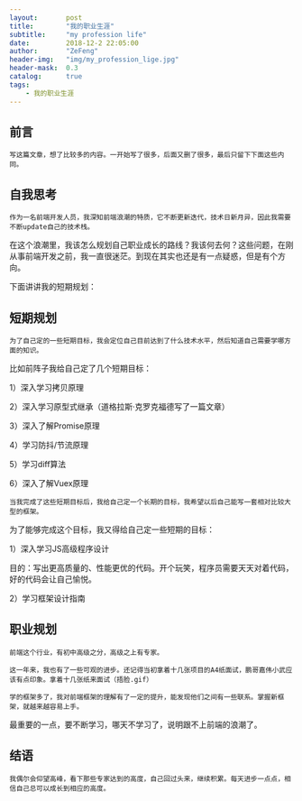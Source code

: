 ```yaml
---
layout:       post
title:        "我的职业生涯"
subtitle:     "my profession life"
date:         2018-12-2 22:05:00
author:       "ZeFeng"
header-img:   "img/my_profession_lige.jpg"
header-mask:  0.3
catalog:      true
tags:
    - 我的职业生涯
---
```

## 前言
    写这篇文章，想了比较多的内容。一开始写了很多，后面又删了很多，最后只留下下面这些内同。
## 自我思考
    作为一名前端开发人员，我深知前端浪潮的特质，它不断更新迭代，技术日新月异，因此我需要不断update自己的技术栈。
在这个浪潮里，我该怎么规划自己职业成长的路线？我该何去何？这些问题，在刚从事前端开发之前，我一直很迷茫。到现在其实也还是有一点疑惑，但是有个方向。 

下面讲讲我的短期规划：
## 短期规划
    为了自己定的一些短期目标，我会定位自己目前达到了什么技术水平，然后知道自己需要学哪方面的知识。 

比如前阵子我给自己定了几个短期目标： 

1）深入学习拷贝原理 

2）深入学习原型式继承（道格拉斯·克罗克福德写了一篇文章） 

3）深入了解Promise原理 

4）学习防抖/节流原理 

5）学习diff算法 

6）深入了解Vuex原理 

    当我完成了这些短期目标后，我给自己定一个长期的目标，我希望以后自己能写一套相对比较大型的框架。 

为了能够完成这个目标，我又得给自己定一些短期的目标： 

1）深入学习JS高级程序设计 

目的：写出更高质量的、性能更优的代码。开个玩笑，程序员需要天天对着代码，好的代码会让自己愉悦。 

2）学习框架设计指南 

## 职业规划
    前端这个行业，有初中高级之分，高级之上有专家。 

    这一年来，我也有了一些可观的进步。还记得当初拿着十几张项目的A4纸面试，鹏哥嘉伟小武应该有点印象。拿着十几张纸来面试（捂脸.gif） 

    学的框架多了，我对前端框架的理解有了一定的提升，能发现他们之间有一些联系。掌握新框架，就越来越容易上手。 

最重要的一点，要不断学习，哪天不学习了，说明跟不上前端的浪潮了。
## 结语
    我偶尔会仰望高峰，看下那些专家达到的高度，自己回过头来，继续积累。每天进步一点点，相信自己总可以成长到相应的高度。
